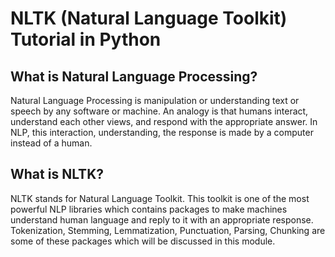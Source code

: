 
# NLTK (Natural Language Toolkit) Tutorial in Python


## What is Natural Language Processing?  
Natural Language Processing is manipulation or understanding text or speech by any software or machine. An analogy is that humans interact, understand each other views, and respond with the appropriate answer. In NLP, this interaction, understanding, the response is made by a computer instead of a human.  

## What is NLTK?  
NLTK stands for Natural Language Toolkit. This toolkit is one of the most powerful NLP libraries which contains packages to make machines understand human language and reply to it with an appropriate response. Tokenization, Stemming, Lemmatization, Punctuation, Parsing, Chunking are some of these packages which will be discussed in this module.
